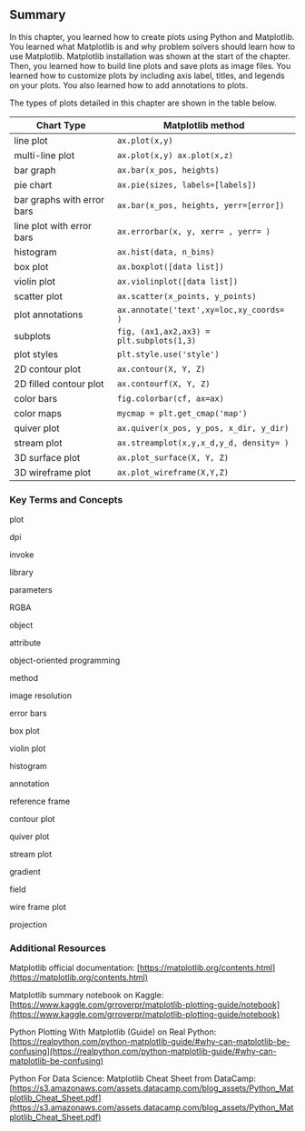 
## Summary
In this chapter, you learned how to create plots using Python and Matplotlib. You learned what Matplotlib is and why problem solvers should learn how to use Matplotlib. Matplotlib installation was shown at the start of the chapter. Then, you learned how to build line plots and save plots as image files. You learned how to customize plots by including axis label, titles, and legends on your plots. You also learned how to add annotations to plots.

The types of plots detailed in this chapter are shown in the table below.

| Chart Type | Matplotlib method |
| --- | --- |
| line plot | ```ax.plot(x,y)``` |
| multi-line plot | ```ax.plot(x,y) ax.plot(x,z)``` |
| bar graph | ```ax.bar(x_pos, heights)``` |
| pie chart | ```ax.pie(sizes, labels=[labels])``` |
| bar graphs with error bars | ```ax.bar(x_pos, heights, yerr=[error])``` |
| line plot with error bars | ```ax.errorbar(x, y, xerr= , yerr= )``` |
| histogram | ```ax.hist(data, n_bins)``` |
| box plot | ```ax.boxplot([data list])``` |
| violin plot | ```ax.violinplot([data list])``` |
| scatter plot | ```ax.scatter(x_points, y_points)``` |
| plot annotations | ```ax.annotate('text',xy=loc,xy_coords= )``` |
| subplots | ```fig, (ax1,ax2,ax3) = plt.subplots(1,3)``` |
| plot styles | ```plt.style.use('style')``` |
| 2D contour plot | ```ax.contour(X, Y, Z)``` |
| 2D filled contour plot | ```ax.contourf(X, Y, Z)``` |
| color bars | ```fig.colorbar(cf, ax=ax)``` |
| color maps | ```mycmap = plt.get_cmap('map')``` |
| quiver plot | ```ax.quiver(x_pos, y_pos, x_dir, y_dir)``` |
| stream plot | ```ax.streamplot(x,y,x_d,y_d, density= )``` |
| 3D surface plot | ```ax.plot_surface(X, Y, Z)``` |
| 3D wireframe plot | ```ax.plot_wireframe(X,Y,Z)``` |

### Key Terms and Concepts
plot

dpi

invoke

library

parameters

RGBA

object

attribute

object-oriented programming

method

image resolution

error bars

box plot

violin plot

histogram

annotation

reference frame

contour plot

quiver plot

stream plot

gradient

field

wire frame plot

projection
### Additional Resources
Matplotlib official documentation: [https://matplotlib.org/contents.html](https://matplotlib.org/contents.html)

Matplotlib summary notebook on Kaggle: [https://www.kaggle.com/grroverpr/matplotlib-plotting-guide/notebook](https://www.kaggle.com/grroverpr/matplotlib-plotting-guide/notebook)

Python Plotting With Matplotlib (Guide) on Real Python: [https://realpython.com/python-matplotlib-guide/#why-can-matplotlib-be-confusing](https://realpython.com/python-matplotlib-guide/#why-can-matplotlib-be-confusing)

Python For Data Science: Matplotlib Cheat Sheet from DataCamp: [https://s3.amazonaws.com/assets.datacamp.com/blog_assets/Python_Matplotlib_Cheat_Sheet.pdf](https://s3.amazonaws.com/assets.datacamp.com/blog_assets/Python_Matplotlib_Cheat_Sheet.pdf)
 

